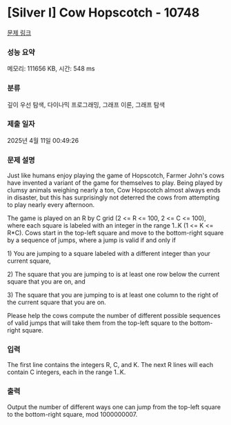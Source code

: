 # [Silver I] Cow Hopscotch - 10748 

[문제 링크](https://www.acmicpc.net/problem/10748) 

### 성능 요약

메모리: 111656 KB, 시간: 548 ms

### 분류

깊이 우선 탐색, 다이나믹 프로그래밍, 그래프 이론, 그래프 탐색

### 제출 일자

2025년 4월 11일 00:49:26

### 문제 설명

<p>Just like humans enjoy playing the game of Hopscotch, Farmer John's cows have invented a variant of the game for themselves to play. Being played by clumsy animals weighing nearly a ton, Cow Hopscotch almost always ends in disaster, but this has surprisingly not deterred the cows from attempting to play nearly every afternoon.</p>

<p>The game is played on an R by C grid (2 <= R <= 100, 2 <= C <= 100), where each square is labeled with an integer in the range 1..K (1 <= K <= R*C). Cows start in the top-left square and move to the bottom-right square by a sequence of jumps, where a jump is valid if and only if</p>

<p>1) You are jumping to a square labeled with a different integer than your current square,</p>

<p>2) The square that you are jumping to is at least one row below the current square that you are on, and</p>

<p>3) The square that you are jumping to is at least one column to the right of the current square that you are on.</p>

<p>Please help the cows compute the number of different possible sequences of valid jumps that will take them from the top-left square to the bottom-right square.</p>

### 입력 

 <p>The first line contains the integers R, C, and K. The next R lines will each contain C integers, each in the range 1..K.</p>

### 출력 

 <p>Output the number of different ways one can jump from the top-left square to the bottom-right square, mod 1000000007.</p>

